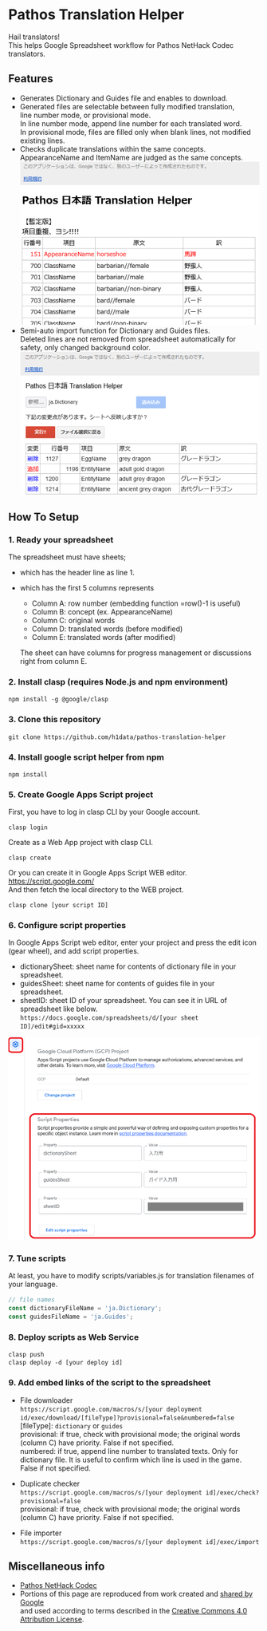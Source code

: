 # Pathos Translation Helper

Hail translators!<br>
This helps Google Spreadsheet workflow for Pathos NetHack Codec translators.

## Features
- Generates Dictionary and Guides file and enables to download.
- Generated files are selectable between fully modified translation,<br>
  line number mode, or provisional mode.<br>
  In line number mode, append line number for each translated word.<br>
  In provisional mode, files are filled only when blank lines, not modified existing lines.
- Checks duplicate translations within the same concepts.<br>
  AppearanceName and ItemName are judged as the same concepts.<br>
  ![duplicate check](duplicateCheck.png)
- Semi-auto import function for Dictionary and Guides files.<br>
  Deleted lines are not removed from spreadsheet automatically for safety, only changed background color.<br>
  ![import](import.png)

## How To Setup

### 1. Ready your spreadsheet
The spreadsheet must have sheets;
- which has the header line as line 1.
- which has the first 5 columns represents
  - Column A: row number (embedding function =row()-1 is useful)
  - Column B: concept (ex. AppearanceName)
  - Column C: original words
  - Column D: translated words (before modified)
  - Column E: translated words (after modified)

  The sheet can have columns for progress management or discussions right from column E.

### 2. Install clasp (requires Node.js and npm environment)
```
npm install -g @google/clasp
```

### 3. Clone this repository
```
git clone https://github.com/h1data/pathos-translation-helper
```

### 4. Install google script helper from npm
```
npm install
```

### 5. Create Google Apps Script project
First, you have to log in clasp CLI by your Google account.
```
clasp login
```
Create as a Web App project with clasp CLI.
```
clasp create
```

Or you can create it in Google Apps Script WEB editor. https://script.google.com/<br>
And then fetch the local directory to the WEB project.
```
clasp clone [your script ID]
```

### 6. Configure script properties

In Google Apps Script web editor, enter your project and press the edit icon (gear wheel), and add script properties.
- dictionarySheet: sheet name for contents of dictionary file in your spreadsheet.
- guidesSheet: sheet name for contents of guides file in your spreadsheet.
- sheetID: sheet ID of your spreadsheet. You can see it in URL of spreadsheet like below.<br>
`https://docs.google.com/spreadsheets/d/[your sheet ID]/edit#gid=xxxxx`

![scriptProperties.png](scriptProperties.png)

### 7. Tune scripts
At least, you have to modify scripts/variables.js for translation filenames of your language.
```JavaScript
// file names
const dictionaryFileName = 'ja.Dictionary';
const guidesFileName = 'ja.Guides';
```

### 8. Deploy scripts as Web Service
```
clasp push
clasp deploy -d [your deploy id]
```

### 9. Add embed links of the script to the spreadsheet
- File downloader<br>
`https://script.google.com/macros/s/[your deployment id/exec/download/[fileType]?provisional=false&numbered=false`<br>
[fileType]: `dictionary` or `guides`<br>
provisional: if true, check with provisional mode; the original words (column C) have priority. False if not specified.<br>
numbered: if true, append line number to translated texts. Only for dictionary file. It is useful to confirm which line is used in the game. False if not specified.

- Duplicate checker<br>
`https://script.google.com/macros/s/[your deployment id]/exec/check?provisional=false`<br>
provisional: if true, check with provisional mode; the original words (column C) have priority. False if not specified.

- File importer<br>
`https://script.google.com/macros/s/[your deployment id]/exec/import`

## Miscellaneous info
- [Pathos NetHack Codec](https://pathos.azurewebsites.net/)
- Portions of this page are reproduced from work created and
[shared by Google](https://developers.google.com/terms/site-policies)<br>
and used according to terms described in the [Creative Commons 4.0 Attribution License](https://creativecommons.org/licenses/by/4.0/). 
